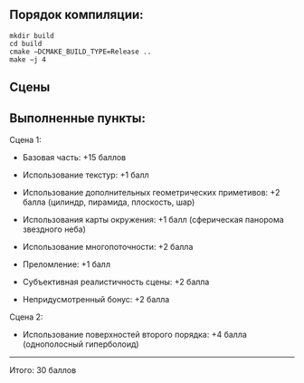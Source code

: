 ## Порядок компиляции:
```
mkdir build    
cd build    
cmake −DCMAKE_BUILD_TYPE=Release ..     
make −j 4    
```

## Сцены


## Выполненные пункты:

Сцена 1:
* Базовая часть: +15 баллов
* Использование текстур: +1 балл
* Использование дополнительных геометрических приметивов: +2 балла (цилиндр, пирамида, плоскость, шар)
* Использования карты окружения: +1 балл (сферическая панорома звездного неба)
* Использование многопоточности: +2 балла 
* Преломление: +1 балл

* Субъективная реалистичность сцены: +2 балла
* Непридусмотренный бонус: +2 балла

Сцена 2:
* Использование поверхностей второго порядка: +4 балла (однополосный гиперболоид)
------------
Итого: 30 баллов
